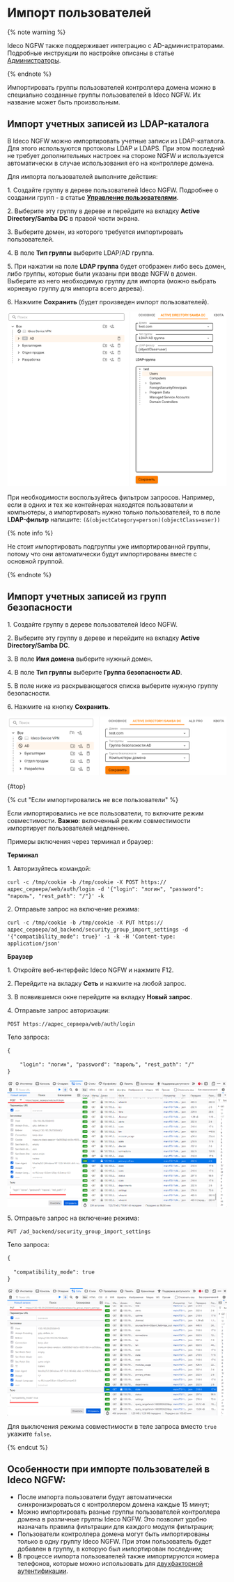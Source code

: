 # Импорт пользователей

{% note warning %}

Ideco NGFW также поддерживает интеграцию с AD-администраторами. Подробные инструкции по настройке описаны в статье [Администраторы](../../../../ngfw/settings/server-management/admins.md).

{% endnote %}

Импортировать группы пользователей контроллера домена можно в специально созданные группы пользователей в Ideco NGFW. Их название может быть произвольным.

## Импорт учетных записей из LDAP-каталога

В Ideco NGFW можно импортировать учетные записи из LDAP-каталога. Для этого используются протоколы LDAP и LDAPS. При этом последний не требует дополнительных настроек на стороне NGFW и используется автоматически в случае использования его на контроллере домена.

Для импорта пользователей выполните действия:

1\. Создайте группу в дереве пользователей Ideco NGFW. Подробнее о создании групп - в статье [**Управление пользователями**](../../../../ngfw/settings/users/user-tree/user-management.md#sozdanie-gruppy).

2\. Выберите эту группу в дереве и перейдите на вкладку **Active Directory/Samba DC** в правой части экрана.

3\. Выберите домен, из которого требуется импортировать пользователей.

4\. В поле **Тип группы** выберите LDAP/AD группа.

5\. При нажатии на поле **LDAP группа** будет отображен либо весь домен, либо группы, которые были указаны при вводе NGFW в домен. Выберите из него необходимую группу для импорта (можно выбрать корневую группу для импорта всего дерева).

6\. Нажмите **Сохранить** (будет произведен импорт пользователей).

![](../../../../_images/tree16.png)

При необходимости воспользуйтесь фильтром запросов. Например, если в одних и тех же контейнерах находятся пользователи и компьютеры, а импортировать нужно только пользователей, то в поле **LDAP-фильтр** напишите: `(&(objectCategory=person)(objectClass=user))`

{% note info %}

Не стоит импортировать подгруппы уже импортированной группы, потому что они автоматически будут импортированы вместе с основной группой.

{% endnote %}

## Импорт учетных записей из групп безопасности

1\. Создайте группу в дереве пользователей Ideco NGFW.

2\. Выберите эту группу в дереве и перейдите на вкладку **Active Directory/Samba DC**.

3\. В поле **Имя домена** выберите нужный домен.

4\. В поле **Тип группы** выберите **Группа безопасности AD**.

5\. В поле ниже из раскрывающегося списка выберите нужную группу безопасности.

6\. Нажмите на кнопку **Сохранить**.

![](../../../../_images/tree17.png)

{#top}

{% cut "Если импортировались не все пользователи" %}

Если импортировались не все пользователи, то включите режим совместимости. **Важно**: включенный режим совместимости импортирует пользователей медленнее.

Примеры включения через терминал и браузер:

**Терминал**

1\. Авторизуйтесь командой:

```
curl -c /tmp/cookie -b /tmp/cookie -X POST https://адрес_сервера/web/auth/login -d '{"login": "логин", "password": "пароль", "rest_path": "/"}' -k
```

2\. Отправьте запрос на включение режима:

```
curl -c /tmp/cookie -b /tmp/cookie -X PUT https://адрес_сервера/ad_backend/security_group_import_settings -d '{"compatibility_mode": true}' -i -k -H 'Content-type: application/json'
```

**Браузер**

1\. Откройте веб-интерфейс Ideco NGFW и нажмите F12.

2\. Перейдите на вкладку **Сеть** и нажмите на любой запрос.

3\. В появившемся окне перейдите на вкладку **Новый запрос**.

4\. Отправьте запрос авторизации:

```
POST https://адрес_сервера/web/auth/login
```

Тело запроса:

```
{

    "login": "логин", "password": "пароль", "rest_path": "/"
}
```

<img src="../../../../_images/user-import.png" alt="" data-size="original">

5\. Отправьте запрос на включение режима:

```
PUT /ad_backend/security_group_import_settings
```

Тело запроса:

```
{

  "compatibility_mode": true
}
```

<img src="../../../../_images/user-import1.png" alt="" data-size="original">

Для выключения режима совместимости в теле запроса вместо `true` укажите `false`.

{% endcut %}

## Особенности при импорте пользователей в Ideco NGFW:

* После импорта пользователи будут автоматически синхронизироваться с контроллером домена каждые 15 минут;
* Можно импортировать разные группы пользователей контроллера домена в различные группы Ideco NGFW. Это позволит удобно назначать правила фильтрации для каждого модуля фильтрации;
* Пользователи контроллера домена могут быть импортированы только в одну группу Ideco NGFW. При этом пользователь будет добавлен в группу, в которую был импортирован последним;
* В процессе импорта пользователей также импортируются номера телефонов, которые можно использовать для [двухфакторной аутентификации](../../../../ngfw/settings/users/two-factor-authentication.md).